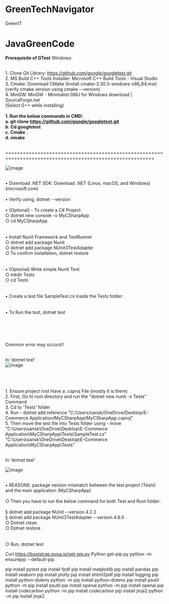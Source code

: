 # GreenTechNavigator
GreenIT
# JavaGreenCode

**Prerequisite of GTest**
Windows:

<br>1. Clone Git Library: https://github.com/google/googletest.git
<br>2. MS Build C++ Tools Installer: Microsoft C++ Build Tools - Visual Studio 
<br>3. Cmake: Download CMake (Install cmake-3.30.3-windows-x86_64.msi) 
<br>(verify cmake version using cmake --version)
<br>4. MinGW:  MinGW - Minimalist GNU for Windows download | SourceForge.net
<br>(Select G++ while installing)
<br>
	**<br>1. Run the below commands in CMD:
	<br>	a. git clone https://github.com/google/googletest.git
	<br>	b. Cd googletest
	<br>	c. Cmake . 
	<br>	d. nmake**

<br>=========================================================================================================

![image](https://github.com/user-attachments/assets/4f902173-a789-43e2-88ea-6d83619604d4)


<br>	• Download .NET SDK: Download .NET (Linux, macOS, and Windows) (microsoft.com)
<br>
<br>	• Verify using, dotnet --version
<br>
<br>	• (Optional) - To create a C# Project 
<br>		○ dotnet new console -o MyCSharpApp
<br>		○ cd MyCSharpApp
<br>		
<br>	• Install Nunit Framework and TestRunner
<br>		○ dotnet add package Nunit
<br>		○ dotnet add package NUnit3TestAdapter
<br>		○ To confirm installation, dotnet restore
<br>		
<br>	• (Optional) Write simple Nunit Test:
<br>		○ mkdir Tests
<br>		○ cd Tests
<br>		
<br>	• Create a test file SampleTest.cs inside the Tests folder:
<br>	
<br>	• To Run the test, dotnet test
<br>		
<br>
<br>
<br>
<br>Common error may occurs!!

<br>In 'dotnet test'
<br>![image](https://github.com/user-attachments/assets/827b3246-0522-4cd1-a8d4-18efc3e4df0b)

<br>
<br>	
<br>	1. Ensure project root Have a .csproj File (mostly it is there)
<br>	2. First, Go to root directory and run the "dotnet new nunit -o Tests" Command
<br>	3. Cd to 'Tests' folder
<br>	4. Run - dotnet add reference "C:/Users/sansk/OneDrive/Desktop/E-Commerce Application/MyCSharpApp/MyCSharpApp.csproj"
<br>	5. Then move the test file into Tests folder using - move "C:\Users\sansk\OneDrive\Desktop\E-Commerce Application\MyCSharpApp\Tests\SampleTest.cs" <br>"C:\Users\sansk\OneDrive\Desktop\E-Commerce Application\MyCSharpApp\Tests"

<br>In 'dotnet test'

![image](https://github.com/user-attachments/assets/1d87ce2e-1980-4c18-8369-059c36f59870)


<br>	• REASONE: package version mismatch between the test project (Tests) and the main application (MyCSharpApp)
<br>
<br>		○ Then you have to run the below command for both Test and Root folder:
<br>
<br>			§ dotnet add package NUnit --version 4.2.2
<br>			§ dotnet add package NUnit3TestAdapter --version 4.6.0
<br>		○ Dotnet clean
<br>		○ Dotnet restore
<br>	
<br>		○ Run, dotnet test
			
Curl https://bootstrap.pypa.io/get-pip.py
Python get-pip.py
python -m ensurepip --default-pip

pip install pytest
pip install fpdf
pip install matplotlib
pip install pandas
pip install seaborn
pip install plotly
pip install xhtml2pdf
pip install logging
pip install python-dotenv
python -m pip install python-dotenv
pip install psutil
python -m pip install psutil
pip install openai
python -m pip install openai
pip install codecarbon
python -m pip install codecarbon
pip install jinja2
python -m pip install jinja2
 
